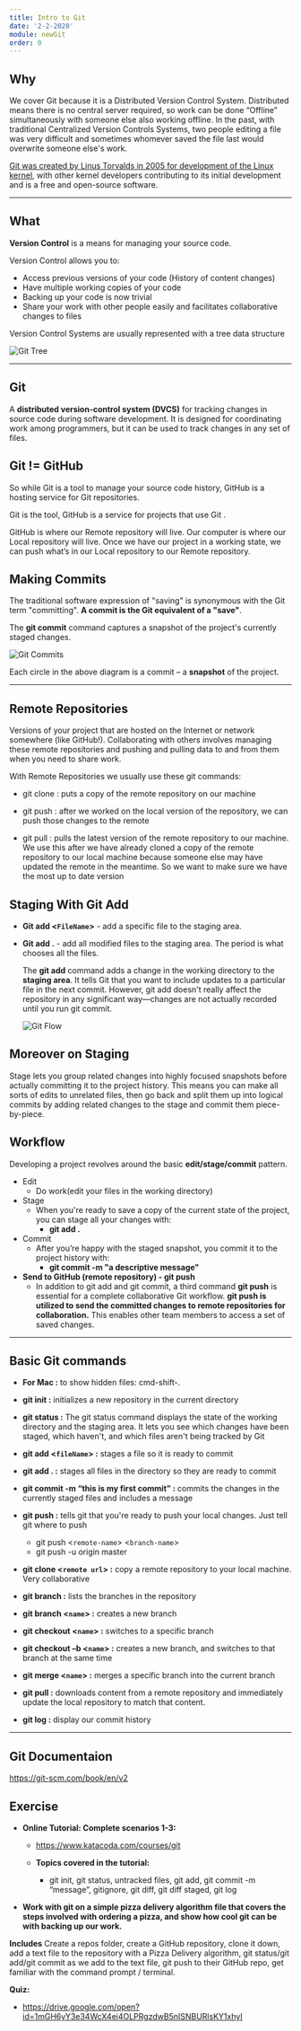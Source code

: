 ```yaml
---
title: Intro to Git
date: '2-2-2020'
module: newGit
order: 0
---
```


## Why

We cover Git because it is a Distributed Version Control System.  Distributed means there is no central server required, so work can be done “Offline” simultaneously with someone else also working offline.  In the past, with traditional Centralized Version Controls Systems, two people editing a file was very difficult and sometimes whomever saved the file last would overwrite someone else's work.

[Git was created by Linus Torvalds in 2005 for development of the Linux kernel](https://www.linuxjournal.com/content/git-origin-story), with other kernel developers contributing to its initial development and is a free and open-source software.

---

## What

**Version Control** is a means for managing your source code.

Version Control allows you to:

* Access previous versions of your code (History of content changes)
* Have multiple working copies of your code
* Backing up your code is now trivial
* Share your work with other people easily and facilitates collaborative changes to files

Version Control Systems are usually represented with a tree data structure

![Git Tree](../images/GitTree.png "Git Tree")

---

## Git

A **distributed version-control system (DVCS)** for tracking changes in source code during software development. It is designed for coordinating work among programmers, but it can be used to track changes in any set of files.

## Git != GitHub

So while Git is a tool to manage your source code history, GitHub is a hosting service for Git repositories.

Git is the tool, GitHub is a service for projects that use Git .

GitHub is where our Remote repository will live.  Our computer is where our Local repository will live.  Once we have our project in a working state, we can push what’s in our Local repository to our Remote repository.

## Making Commits

The traditional software expression of "saving" is synonymous with the Git term "committing". **A commit is the Git equivalent of a "save"**.

The **git commit** command captures a snapshot of the project's currently staged changes.

![Git Commits](../images/CommitsDiagram.png "Git Commits")

Each circle in the above diagram is a commit – a **snapshot** of the project.

---

## Remote Repositories

Versions of your project that are hosted on the Internet or network somewhere (like GitHub!). Collaborating with others involves managing these remote repositories and pushing and pulling data to and from them when you need to share work.  

With Remote Repositories we usually use these git commands:

* git clone : puts a copy of the remote repository on our machine

* git push :  after we worked on the local version of the repository, we can push those changes to the remote

* git pull : pulls the latest version of the remote repository to our machine.  We use this after we have already cloned a copy of the remote repository to our local machine because someone else may have updated the remote in the meantime.  So we want to make sure we have the most up to date version

## Staging With Git Add

* **Git add <`FileName`>** - add a specific file to the staging area.

* **Git add .** - add all modified files to the staging area. The period is what chooses all the files.

  The **git add** command adds a change in the working directory to the **staging area**. It tells Git that you want to include updates to a particular file in the next commit. However, git add doesn't really affect the repository in any significant way—changes are not actually recorded until you run git commit.

  ![Git Flow](../images/GitFlow.png "Git Flow")

## Moreover on Staging

  Stage lets you group related changes into highly focused snapshots before actually committing it to the project history. This means you can make all sorts of edits to unrelated files, then go back and split them up into logical commits by adding related changes to the stage and commit them piece-by-piece.

## Workflow

Developing a project revolves around the basic **edit/stage/commit** pattern.

* Edit
  * Do work(edit your files in the working directory)
* Stage
  * When you're ready to save a copy of the current state of the project, you can stage all your changes with:
    * **git add .**
* Commit
  * After you’re happy with the staged snapshot, you commit it to the project history with:
    * **git commit -m "a descriptive message"**
* **Send to GitHub (remote repository) - git push**
  * In addition to git add and git commit, a third command **git push** is essential for a complete collaborative Git workflow. **git push is utilized to send the committed changes to remote repositories for collaboration.** This enables other team members to access a set of saved changes.

---

## Basic Git commands

* **For Mac :** to show hidden files: cmd-shift-.

* **git init :** initializes a new repository in the current directory

* **git status :** The git status command displays the state of the working directory and the staging area. It lets you see which changes have been staged, which haven't, and which files aren't being tracked by Git

* **git add <`fileName`> :** stages a file so it is ready to commit

* **git add . :** stages all files in the directory so they are ready to commit

* **git commit -m “this is my first commit” :** commits the changes in the currently staged files and includes a message

* **git push :** tells git that you're ready to push your local changes. Just tell git where to push
  * git push <`remote-name`> <`branch-name`>
  * git push -u origin master

* **git clone <`remote url`> :** copy a remote repository to your local machine.  Very collaborative  

* **git branch :** lists the branches in the repository

* **git branch <`name`> :** creates a new branch

* **git checkout <`name`> :** switches to a specific branch

* **git checkout –b <`name`> :** creates a new branch, and switches to that branch at the same time

* **git merge <`name`> :** merges a specific branch into the current branch

* **git pull :** downloads content from a remote repository and immediately update the local repository to match that content.

* **git log :** display our commit history

---

## Git Documentaion

<https://git-scm.com/book/en/v2>

## Exercise

* **Online Tutorial: Complete scenarios 1-3:**
  * <https://www.katacoda.com/courses/git>

  * **Topics covered in the tutorial:**
    * git init, git status, untracked files, git add, git commit -m “message”, gitignore, git diff, git diff staged, git log

* **Work with git on a simple pizza delivery algorithm file that covers the steps involved with ordering a pizza, and show how cool git can be with backing up our work.**

**Includes**
Create a repos folder, create a GitHub repository, clone it down, add a text file to the repository with a Pizza Delivery algorithm, git status/git add/git commit as we add to the text file, git push to their GitHub repo, get familiar with the command prompt / terminal.

**Quiz:**

* <https://drive.google.com/open?id=1mGH6yY3e34WcX4ei4OLPRgzdwB5nISNBURlsKY1xhyI>
